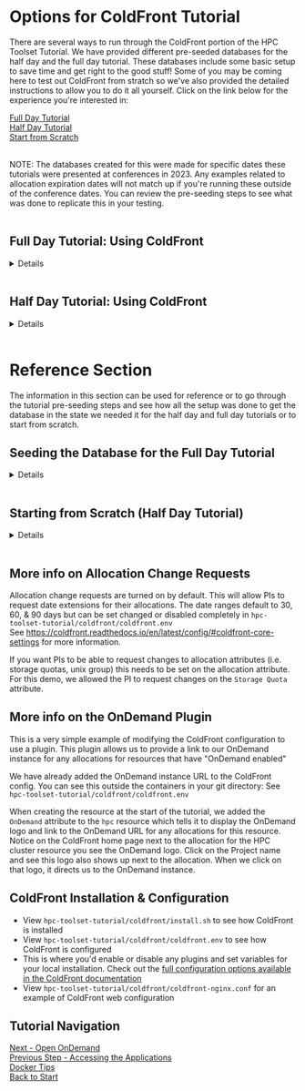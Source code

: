 

# Options for ColdFront Tutorial  

There are several ways to run through the ColdFront portion of the HPC Toolset Tutorial.  We have provided different pre-seeded databases for the half day and the full day tutorial.  These databases include some basic setup to save time and get right to the good stuff!  Some of you may be coming here to test out ColdFront from stratch so we've also provided the detailed instructions to allow you to do it all yourself.  Click on the link below for the experience you're interested in:  

[Full Day Tutorial](#full-day-tutorial-using-coldfront)  
[Half Day Tutorial](#half-day-tutorial-using-coldfront)  
[Start from Scratch](#starting-from-scratch-half-day-tutorial)    
<br>

NOTE: The databases created for this were made for specific dates these tutorials were presented at conferences in 2023.  Any examples related to allocation expiration dates will not match up if you're running these outside of the conference dates.  You can review the pre-seeding steps to see what was done to replicate this in your testing.  
<br> 

## Full Day Tutorial: Using ColdFront  
<details>  

If interested, you can [view the steps taken](#seeding-the-database-for-the-full-day-tutorial) to pre-seed the database for the extended version of the tutorial  

**By default, the containers start with the database being pre-seeded for the full day tutorial.**  If you are starting from a different spot in these instructions, you may want to ensure you have the right database in place.  To do so, stop (destroy) the containers, copy in the full day tutorial database, and then restart the containers, following these steps:  

```
./hpcts destroy
cp coldfront/db_options/coldfront-full.dump database/coldfront.dump
./hpcts start
```

Once the containers are started, navigate to the [ColdFront site - https://localhost:2443](https://localhost:2443)  
<br>

<hr>

## ColdFront Overview  

This section should give you an idea of how ColdFront can be used in your center by PIs (principal investigators - also faculty, professors, project managers) to manage access to resources for their research groups or classes, by your system administrators to manage the resources & grant the access, and your center director or other staff to review who has access and what type of research they're doing.  It's just one short example but it provides the full product lifecycle so you can see how the different roles might utilize the software.  The next section provides more details specifically for system administrators managing resources at an HPC center.  

### PI View:  Annual Project Review, Allocation Renewal & Allocation Change Requests

- Login as `cgray` password `test123`
- Click on the project and review the information we've added as part of the database pre-seeding.  There is project information populated and several allocations listed.  One allocation is coming up for renewal and will expire in less than a month.  Notice the `Needs Review` label next to the project.
- Click on the `Add Users` button and in the search box enter `csimmons` then click the `Search` button.  
- You'll be presented the user information for the `csimmons` account as well as a list of allocations on the project.  You can choose to add the account to either of the allocations or all of them. You may also change the role of the account from `User` to `Manager`
- Then click the `Add Selected Users to Project` button and you'll be returned to the Project Detail page.  
- Click on the yellow `Expires in X days Click to renew` banner next to the allocation coming up on expiration and try to renew it.  You should see a warning banner telling you it can't be done because the project review is due.  

NOTE:  When a project review is required, a PI can't request new allocations or allocation change requests nor renew expiring allocations.  They can, however, add/remove users, publications, grants, and research output.     

- Click the `Review Project` link to start the project review process.  Provide a reason for not providing grant or publication information, check the box to acknowledge the update and click the `Submit` button.  
- Now try to renew the expiring allocation. Your request should be accepted and the allocation should now be in the `Renewal Requested` status.  It's now possible to request new allocations or allocation changes as well.  
- Add a publication: Click the `Add Publication` button and in the search box enter the DOI: `10.1145/3437359.3465585`  Click the `Search` button and it should display information about a ColdFront publication.  Click on the checkbox next to the search result and then click the `Add Selected Publications to Project` button  
- Take a look at the other project sections such as Project Attributes, Grants, and Research Outputs  
- Logout 

### Center Director View: Project Review Approval
At part of the database seeding we did prior to the start of the tutorial, we configured the user `sfoster` with the proper account permissions to act as the Center Director.  This allows `sfoster` to view all projects, allocations, publications, and grants.  We've also given permission to view the pending project review list.  

- Login as `sfoster` password `ilovelinux` to see what additional menus and functionality this account has access to.
- Navigate to the `Director` menu and click on `Project Reviews`  
Click the `Email` button to see this functionality.  Go back to the `Project Reviews` and click `Mark Complete`.  
- Click through the different options in the `Director` menu if desired  
- Logout  


### Activate the allocation request  

- Login as `hpcadmin` password `ilovelinux`
- Navigate to the `Admin` menu and click on `Allocation Requests`  
Note: the project review status is a green check mark, indicating our Center Director has already approved the submitted project review.  

At part of the database seeding we did at the start of the tutorial, we activated and set attributes on the allocations requested on the `cgray` project.  Let's look at that allocation and how it was setup. 

- Click the `Details` button to review the Allocation Detail page.  
- Notice that allocation status is `Renewal Requested` and there is a start and end date associated with it.  
- Scroll down to look at the allocation attributes set. There is a `slurm_account` attribute as well as `slurm_specs` and `slurm_user_specs` attributes.  This is what is used by the Slurm plugin to sync with the Slurm database.  
- Click the `Approve` button to re-activate the allocation.  This updates the status to `Active` and changes the expiration date to one year from today.  
- Logout as the `hpcadmin` user   

### Try to run a job as the PI user  
Now let's go outside of ColdFront to the command line and try to submit a batch job as the `cgray` user.  
- Login to the frontend container:  
```
ssh -p 6222 hpcadmin@localhost  
password: ilovelinux
```
Switch to the PI user account:  
```
su - cgray  
password: test123
sbatch --wrap "sleep 600"
```
You will get an error message that you do not have permission to run on the cluster  
`sbatch: error: Batch job submission failed: Invalid account or account/partition combination specified`  
- Let's see what slurm access cgray currently has: 
```
sacctmgr show user cgray -s list
```
You should not see any Slurm account information for the `cgray` user  
_**This is because we have not synced the allocation information in ColdFront with Slurm yet.**_  
- Type `exit` to log out of the cgray account and you should be on the frontend logged in as the hpcadmin account.  

### Run Slurm plugin to sync active allocations from ColdFront to Slurm
- Login to the coldfront container & setup ColdFront environment  
```
ssh coldfront    
source /srv/www/venv/bin/activate  
```

- Now dump the slurm account/association info from ColdFront's active allocations: 
``` 
coldfront slurm_dump -c hpc -o ~/slurm_dump
```
- Let's see what was created:  
```
ls -al ~/slurm_dump  
cat ~/slurm_dump/hpc.cfg
```  

- Load the slurm dump into slurm database:  
```
sacctmgr load file=~/slurm_dump/hpc.cfg`  
Type 'Y'  to add the new account & associations for cgray
```

- Let's look at cgray's slurm account again:  
```
sacctmgr show user cgray -s list
```
- Let's look at csimmons's slurm account again:  
```
sacctmgr show user csimmons -s list
```  
NOTE: The csimmons user is under the cgray slurm account  
- Logout of ColdFront container
```
exit
```  

### Login (or go back) to frontend container
NOTE: you should already be on the frontend but just in case you're not:  
```
ssh -p 6222 hpcadmin@localhost  
password: ilovelinux  
```
Switch over to the PI user account and try to run a job again:    
```
su - cgray  
password: test123
sbatch --wrap "sleep 600"`  
squeue  (the job should be running on a node)  
exit (logout from cgray account)  
```
<br>

**Tip:** 
  You can also view information about this job in OnDemand, even though you launched the job from the command line.  [Login](https://localhost:3443) as the PI user and navigate to the `Jobs` menu, selecting `Active Jobs` from the drop down menu.  
<Br>

<hr>

## ColdFront Admin Tasks  

Building on what you learned in the previous section, this part of the tutorial provides information on an array of administrative tasks and setup steps you'll need to know in order to setup ColdFront at your center.  We'll step through a few of these tasks from the ColdFront administration page and then go back into the ColdFront front end to test these.  


### Elevating User to PI Status:  

In order for a user to create a new project, they need to have `PI` status.  Let's give the `sfoster` account PI access:  
- If necessary, login as `hpcadmin` password `ilovelinux`  
- Go to Admin menu and click on `ColdFront Administration` 
- Scroll to the bottom under the `User` section and click on `User Profiles`  
- Click on `sfoster` check ``"Is pi"`` - click `SAVE`  


### Adding a Resource  

The tutorial database comes with two resources already created.  However, when running this at your center, you'll need to manually create a resource for each system or service you want your users to access.  Let's add a cloud resource  

Still on the `ColdFront Administration` page:
- Scroll to the `Resource` section and click on `Resources`  
- Click on the `Add Resource` button  
- Select `Cloud` for `Resource Type`, enter a name and a description.  
- Make sure the checkboxes for `Is available`, `Is public`, and `Is allocatable` are checked.  
- Under the `Resource Attributes` section, click `Add another resource attribute` 
- Select the option `quantity_default_value` and enter a number here.  
- Select the option `quantity_label` and enter `Enter number of CPU hours to purchase`  
- Select the `eula` (End User License Agreement) option and enter the text you'd like your project managers to see when they're requesting allocations for this resource.  
- Click the `SAVE` button.  

### Allocation Change Requests

Allocation change requests allow a project manager to request a change on an active allocation without having to request a whole new allocation for that resource.  They can request a date extension and/or a change on an allocation attribute.  We don't necessarily want to let users request changes on all allocation attributes so we need to set the ability to make change requests on individual allocation attributes.  

Still on the `ColdFront Administration` page:
- Under the `Allocation` section click on `Allocation Attribute Types`  
- Let's allow project managers to request an increase in their storage quotas.  Click on the number next to `Storage Quota (GB)`  
- Check the box `Is Changeable` and then click the `Save` button.  
- Now we'll switch over to our PI user.  Under the `Authentication and Authorization` section, click on `Users` then click on `cgray`  
- At the top right, click on `Login As` which redirects us to the ColdFront home page for the user `cgray`.  Click on the project name to get to the project detail page.  
- Click on the actions icon next to the `Project Storage` resource which takes you to the Allocation Detail page.  Click on the `Request Change` button, select a date extension, enter a new amount of storage, and provide a justification.  Then click the `SUBMIT` button.  You should now see a pending allocation change request on the allocation detail page.  
- Click on the `release cgray` button at the top in the yellow banner.  

We'll go back to activating that request in a bit....

For more information about configuring Allocation Change Requests [see here](#more-info-on-allocation-change-requests) 


### Create a New Project & Request Allocations for Cloud Resource  

Now that you've set up the new cloud resource, let's create a new project and request an allocation it:  

- Using the `ColdFront Administration` page, use the "Login As" option: Under the `Authentication and Authorization` section, click on `Users` then click on `sfoster`  
- At the top right, click on `Login As` which redirects us to the ColdFront home page for the user     
- Click the `Add a project` button and fill out the `Title` and `Description` fields and select a field of science. Click the `Save` button.  
- Once redirected to the project detail page, click `Request Resource Allocation` under the Allocations section.  
- Select the cloud resource from the drop down, provide a justification, enter the number of CPU hours, and click the `Submit` button.  
Click on the `release sfoster` button at the top in the yellow banner.

As the admin, let's configure and activate that allocation:  

- From the `ColdFront Administration` page, click on the `View Site` link at the top right.  
- Navigate to the `Admin` menu and click on `Allocation Requests`  
- Click on the `Details` button next to the `Research Cloud` allocation request to configure and activate the allocation:  
click the `Add Allocation Attribute` button and select these allocation attributes from the drop down menu:  
`Core Usage (Hours)` Enter: `10000`  
`Cloud Storage Quota (TB)` Enter: `10`  
`Cloud Account Name` Enter: `cgray`  
Notice as you add the core usage and cloud storage quota attributes you see usage graphs displayed.  These can tie into a plugin such as XDMoD or the OpenStack community developed plugins for usage information.  
- Click the `Approve` button to change the allocation status to `Active` and set the expiration date out one year from now.  

Now let's go look at and activate the allocation change request submitted by `cgray` for the storage resource.  
- Navigate to the `Admin` menu and click on `Allocation Change Requests`  
- Click on the `Details` button to review and approve the allocation changes requested.  As the admin you have the ability to approve the date extension, change it to another setting or select `no extension`  You can remove the `storage_quota` request or change it.  You can add notes for the PI and users on the allocation to see.  Then you can take action such as `Approve` or `Deny` the request.  For this demo, let's click the `Approve` button.  
- At the bottom of the page, click the `View Allocation` button and notice the `Storage Quota` attribute value has changed from the origianl 10000 to whatever you set it as.  


### Removing Access  

When an allocation expires or is revoked, the users on that allocation should lose access to the resource.  If the allocation has the `freeipa_group` attribute set, all allocation users are removed from the group when the FreeIPA plugin is run.  If the allocation is for a Slurm resource, all Slurm user associations and the Slurm account are removed when the Slurm plugin is run.  Let's expire a Slurm allocation and then run the `slurm_check` tool.  

- Navigate to the `Admin` menu, click on `All allocations` and click on the allocation for the hpc cluster resource.  
- Change the status to `Expired` and the End Date to today.  Click the `Update` button.  

- If you're not still logged into the coldfront container, log back in via the terminal & activate the ColdFront virtual environment:  

```
ssh -p 6222 hpcadmin@localhost  
ssh coldfront  
source /srv/www/venv/bin/activate  
```
- Use the Coldfront slurm_check tool to remove access for the expired allocation.  This first command looks at everything in slurm and compares it to what's in ColdFront:  
```
coldfront slurm_check -c hpc
```

- For the tutorial we created slurm accounts for all the test accounts in the database.  This allows the other parts of the tutorial to work independently of the ColdFront piece.  However, when we run this command it's not finding allocations for all of these accounts so it wants to remove them.  We definitely don't want that!  We'll specify the cgray account so it only removes those:  
```
coldfront slurm_check -c hpc -s -x -a cgray
```
The `-s` flag tells it to actually sync to slurm so you'll see it removed the user associations for cgray and csimmons and removed the cgray slurm account.  You can use the `-n` flag to run in `noop` mode which will give a listing of what it will change without doing the sync.   

- Let's look at cgray's slurm account again:  
```
sacctmgr show user cgray -s list
```
There should be no account or association listed any longer  

### Staff Member View  

We have setup the `astewart` account as an example of what a center staff member might see in ColdFront.  
- Login as `astewart` password `ilovelinux` to see what additional menus and functionality this account has access to.  
- Navigate to the `Staff` menu and click through the menu options to get a sense of the access we recommend for staff members.  
- Click on the `User Search` menu option and enter one of the other account names and click the `Search` button.  Click on the username and then click on the `View User Projects and Managers` button.  You'll see a list of projects the user is a member of and if they are a PI or manager on any of them.  
- Logout  

You can see how these different permissions were setup for the tutorial in the [pre-seeding section](#seeding-the-database-for-the-full-day-tutorial) below.  

For more options on allowing permissions for various types of staff access, see the ColdFront manual:  https://coldfront.readthedocs.io/en/latest/manual/users/  


That wraps up the full day tutorial but there is a lot more you can do with ColdFront.  See the steps we did to [pre-seed the database](#seeding-the-database-for-the-full-day-tutorial) for this tutorial and the [documentation for more info](https://coldfront.io).

</details>  
<br>



## Half Day Tutorial:  Using ColdFront  
<details>
If interested, you can [view the steps taken](#seeding-the-database-for-the-half-day-tutorial) to pre-seed the database for this condensed version of the tutorial  

Before beginning the tutorial, you must stop the containers, copy in the correct database, and then restart the containers.  Follow these steps:  

```
./hpcts destroy
cp coldfront/db_options/coldfront-half.dump database/coldfront.dump
./hpcts start
```

Once the containers are started, navigate to the [ColdFront site - https://localhost:2443](https://localhost:2443)  

### PI View:  Annual Project Review, Allocation Renewal & Allocation Change Requests

- Login as `cgray` password `test123`
- Click on the project and review the information we've added as part of the database pre-seeding.  There is project information populated and several allocations listed.  One allocation is coming up for renewal and will expire in less than a month.  Notice the `Needs Review` label next to the project.
- Click on the `Add Users` button and in the search box enter `csimmons` then click the `Search` button.  
- You'll be presented the user information for the `csimmons` account as well as a list of allocations on the project.  You can choose to add the account to either of the allocations or all of them. You may also change the role of the account from `User` to `Manager`
- Then click the `Add Selected Users to Project` button and you'll be returned to the Project Detail page.  
- Click on the yellow `Expires in X days Click to renew` banner next to the allocation coming up on expiration and try to renew it.  You should see a warning banner telling you it can't be done because the project review is due.  

NOTE:  When a project review is required, a PI can't request new allocations or allocation change requests nor renew expiring allocations.  They can, however, add/remove users, publications, grants, and research output.     

- Click the `Review Project` link to start the project review process.  Provide a reason for not providing grant or publication information, check the box to acknowledge the update and click the `Submit` button.  

- Now try to renew the expiring allocation. Your request should be accepted and the allocation should now be in the `Renewal Requested` status.  It's now possible to request new allocations or allocation changes as well.  

- Navigate back to the project detail page and click on the actions icon next to the `Project Storage` resource which takes you to the Allocation Detail page.  Click on the `Request Change` button, select a date extension, enter a new amount of storage, and provide a justification.  Then click the `SUBMIT` button.  You should now see a pending allocation change request on the allocation detail page.  Logout.  

### Center Director View: Project Review Approval
At part of the database seeding we did at the start of the tutorial, we configured the user `sfoster` with the `Staff Status` role and gave the account permissions to act as the Center Director.  This allows `sfoster` to view all projects, allocations, publications, and grants.  We've also given permission to view the pending project review list.  

- Login as `sfoster` password `ilovelinux` to see what additional menus and functionality this account has access to.
- Navigate to the `Staff` menu and click on `Project Reviews`  
Click the `Email` button to see this functionality.  Go back to the `Project Reviews` and click `Mark Complete`.  
- Logout  

For more options on allowing permissions for various types of staff access, see the ColdFront manual:  https://coldfront.readthedocs.io/en/latest/manual/users/  


### Activate the allocation request  

- Navigate to the `Admin` menu and click on `Allocation Requests`  
Note: the project review status is a green check mark, indicating our Center Director has already approved the submitted project review.  

At part of the database seeding we did at the start of the tutorial, we activated and set attributes on the allocations requested on the `cgray` project.  Let's look at that allocation and how it was setup. 

- Click the `Details` button to review the Allocation Detail page.  
- Notice that allocation status is `Renewal Requested` and there is a start and end date associated with it.  
- Scroll down to look at the allocation attributes set. There is a slurm_account attribute as well as slurm_specs and slurm_user_specs attributes.  This is what is used by the Slurm plugin to sync with the Slurm database.  
- Click the `Approve` button to re-activate the allocation.  This updates the status to `Active` and changes the expiration date to one year from today.  

Now let's go look at and activate the allocation change request submitted by `cgray` for the storage resource.  As the HPC admin user, activate and setup the new allocation:  
- Navigate to the `Admin` menu and click on `Allocation Change Requests`  
- Click on the `Details` button to review and approve the allocation changes requested.  As the admin you have the ability to approve the date extension, change it to another setting or select `no extension`  You can remove the `storage_quota` request or change it.  You can add notes for the PI and users on the allocation to see.  Then you can take action such as `Approve` or `Deny` the request.  For this demo, let's click the `Approve` button.  

For more information about configuring Allocation Change Requests [see here](#more-info-on-allocation-change-requests) 

- Logout as the `hpcadmin` user   

### Try to run a job as the PI user  
Now let's go outside of ColdFront to the command line and try to submit a batch job as the `cgray` user.  
- Login to the frontend container:  
`ssh -p 6222 hpcadmin@localhost`  
password: `ilovelinux`  
Switch to the PI user account:  
`su - cgray`  
password: `test123`  
`sbatch --wrap "sleep 600"`  
You will get an error message that you do not have permission to run on the cluster  
`sbatch: error: Batch job submission failed: Invalid account or account/partition combination specified`  
_**This is because we have not synced the allocation information in ColdFront with Slurm yet.**_  
- Type `exit` to log out of the cgray account and you should be on the frontend logged in as the hpcadmin account.  

### Run Slurm plugin to sync active allocations from ColdFront to Slurm
- Login to the coldfront container & setup ColdFront environment  
`ssh coldfront`  
`cd /srv/www`  
`source venv/bin/activate`
- Let's see what slurm access cgray currently has:  
`sacctmgr show user cgray -s list`  
- Let's see what slurm access csimmons currently has:  
`sacctmgr show user csimmons -s list`
- Now dump the slurm account/association info from ColdFront's active allocations:  
`coldfront slurm_dump -c hpc -o ~/slurm_dump`
- Let's see what was created:  
`ls -al ~/slurm_dump`  
`cat ~/slurm_dump/hpc.cfg`  
- Load the slurm dump into slurm database:  
`sacctmgr load file=~/slurm_dump/hpc.cfg`  
`Type 'Y'` to add the new account & associations for cgray
- Let's look at cgray's slurm account again:  
`sacctmgr show user cgray -s list`  
- Let's look at csimmons's slurm account again:  
`sacctmgr show user csimmons -s list`  
NOTE: The csimmons user is under the cgray slurm account  
- Logout of ColdFront container
`exit`  

### Login (or go back) to frontend container
NOTE: you should already be on the frontend but just in case you're not:  
`ssh -p 6222 hpcadmin@localhost`  
password: `ilovelinux`  

Switch over to the PI user account and try to run a job again:    
`su - cgray`  
password: `test123`  
`sbatch --wrap "sleep 600"`  
`squeue`  (the job should be running on a node)  
`exit` (logout from cgray account)  

Tip:  You can also view information about this job in OnDemand, even though you launched the job from the command line.  [Login](https://localhost:3443) as the PI user and navigate to the `Jobs` menu, selecting `Active Jobs` from the drop down menu.  
</details>  
<br>

# Reference Section  
The information in this section can be used for reference or to go through the tutorial pre-seeding steps and see how all the setup was done to get the database in the state we needed it for the half day and full day tutorials or to start from scratch.    

## Seeding the Database for the Full Day Tutorial 
<details>
These steps were done in advance to allow for the presentation of a more hands-on tutorial which spends time on learning the features rather than the minutia of the setup.  If you would like to go through these steps yourself, destroy the containers, delete the ColdFront database, and start the containers.  This will create a new, empty ColdFront database.  Then you'll be able to login to ColdFront and follow these steps to populate the database.  

```
./hpcts destroy
rm database/coldfront.dump
./hpcts start
```

### Login to ColdFront, setup account permissions & create resource  
URL https://localhost:2443/  
You'll need to login as some of the users for this tutorial to get things started.  Do NOT use the OpenID Connect login option at this point.
- Login locally as username `hpcadmin` password: `ilovelinux`
- Logout
- Login locally as username `cgray` password: `test123`
- Logout  
- Login locally as username `csimmons`  password: `ilovelinux`  
- Logout  
- Login locally as username `sfoster` password: `ilovelinux`  
- Logout  
- Login locally as username `astewart` password: `ilovelinux`  
- Logout  
- Login locally as username `admin` password: `admin`
- Go to Admin menu and click on `ColdFront Administration`  Once there, scroll halfway down to the `Authentication and Authorization` section.  Then click on the `Users` link.  
- Click on the `hpcadmin` user and scroll down to the `Permissions` section  
- Make this user a `superuser` by checking the boxes next to `Staff Status` and `Superuser Status` - scroll to the bottom and click `SAVE`  
- Click on the `sfoster` account.  Under the `User Permissions` section add permissions to make this user the Center Director  
 `allocation | allocation | Can manage invoice`   
 `allocation | allocation | Can view all allocations`  
 `grant | grant | Can view all grants`  
 `project | project | Can view all projects`  
 `project | project | Can review pending project reviews`  
 `publication | publication | Can view publication`   
- Scroll to the bottom and click `SAVE` 
- Click on the `astewart` account and check the box next to `Staff Status`.  Under the `User Permissions` section add additional view permissions for projects and allocations to replicate what you might provide a center staff member    
 `allocation | allocation | Can view all allocations`  
 `project | project | Can view all projects`  
- Scroll to the bottom and click `SAVE` 
- Click on the Home link to go to back to the Admin interface, scroll to the bottom of the page under the `User` section and click `User Profiles`  
- Click on `cgray` check ``"Is pi"`` - click `SAVE`  


Create a new cluster resource:  
- Click on the Home link to go to back to the Admin interface, scroll down near the bottom to the `Resource` section and Click on `Resources` then click the `Add Resource` button  
- Add a resource with the following settings:  
Resource type: select `cluster`  
Name: type `hpc`  
Description: enter anything you want  
Ensure that the following are checked:  `Is available`, `Is public`, `Is allocatable`  
Under the resource attributes section, click `Add another Resource attribute` and select `slurm_cluster` from the drop down menu.  In the `value` field, enter `hpc`  
Click `Add another Resource attribute` and select `OnDemand` from the drop down menu.  In the `value` field, enter `Yes`  
- Then click `SAVE`  
 See more info on the [OnDemand plugin](#more-info-on-the-ondemand-plugin) in the resources section below

Create a new storage resource:  
- Click the `Add Resource` button  
- Add a resource with the following settings:  
Resource type: select `storage`  
Name: type `project storage`  
Description: enter anything you want  
Ensure that the following are checked:  `Is available`, `Is public`, `Is allocatable`  
Under the resource attributes section, click `Add another Resource attribute` and select `quantity_label` from the drop down menu.  In the `value` field, enter `Enter storage in 1TB increments`  
Click `Add another Resource attribute` and select `quantity_default_value` from the drop down menu.  In the `1`  
Click `Add another Resource attribute` and select `OnDemand` from the drop down menu.  In the `value` field, enter `Yes`  
- Then click `SAVE`  

### 

### Create a project & request an allocation  
As the PI user: Create a project and request an allocation for the new resource:  
- Login as the PI using local account username: `cgray` password: `test123`
- Click the `Add a project` button to create a new project, filling in the name, description, and selecting any field of science  
- Once redirected to the project detail page, request an allocation by clicking on the `Request Resource Allocation` button.  Select the `hpc` resource from the drop down menu, provide any justification, and click the `Submit` button    
- Request another allocation by clicking on the `Request Resource Allocation` button.  Select the `Project Storage` resource from the drop down menu, enter a quantity in TB or leave the default 1, provide any justification, and click the `Submit` button    
- Logout  

### Activate the allocation requests  
As the HPC admin user, activate and setup the new allocation:  
- Login using local account username: `hpcadmin` password: `ilovelinux`  
- Navigate to the `Admin` menu and click on `Allocation Requests`  
- Click on the `Details` button next to the `HPC Cluster` allocation request to configure and activate the allocation:  
click the `Add Allocation Attribute` button and select these allocation attributes from the drop down menu:  
`slurm_account_name` Enter: `cgray`  
`slurm_specs` Enter: `Fairshare=100`  
`slurm_user_specs` Enter: `Fairshare=parent`  
- Set the status to `Active`, set the start date to today, and set the expiration date to the end of this month.  If you click the `Approve` button, this will set the status to `Active` and set the expiration date out to one year from today.  For the purposes of this demo, we wanted to shorten the allocation length.  [See here](https://coldfront.readthedocs.io/en/latest/config/#coldfront-core-settings) for more on changing the allocation length default.
- Click the `Update` button  
- Return back to the `Admin` menu and click on the `Allocation Requests`  
- Click on the `Details` button next to the `Project Storage` allocation request to configure and activate the allocation:  
click the `Add Allocation Attribute` button and select these allocation attributes from the drop down menu and set their values:   
`freeipa_group` Enter: `grp-cgray`  
`Storage Quota (GB)` Enter: `1000`  
add a description to let the user know the directory name: `/projects/cgray`  
- Click the `Approve` button  


### Annual Project Review  
When the project review functionality is enabled (it is by default) a PI will be forced to review their project once every 365 days.  We can force a project to be under review in less than a year which is what we'll do for the cgray project. [See here](https://coldfront.readthedocs.io/en/latest/config/#coldfront-core-settings) for more on disabling the annual project review process.  

- If necessary, login as `hpcadmin` password `ilovelinux`  
- Navigate to the `Admin` menu and click on the `ColdFront Administration` link.  Scroll to the `Project` section and click on `Projects` then click on the project that we created earlier.  Check the box next to `Force Review`  
- Scroll to the bottom and click the `Save` button.  
NOTE: If there is a project you never want project reviews on, uncheck 'Requires review' 
</details>  
<br>

## Starting from Scratch (Half Day Tutorial)
<details>
These steps were done in advance to allow for the presentation of a condensed half day version of the tutorial.  If you would like to go through these steps yourself, destroy the containers, and delete the ColdFront database. Start the containers which will create a new, empty coldfront database.  Then login to ColdFront and follow the steps below:

```
./hpcts destroy
rm database/coldfront.dump
./hpcts start
```

### Login to ColdFront, setup account permissions & create resource  
URL https://localhost:2443/  
You'll need to login as some of the users for this tutorial to get things started.  Do NOT use the OpenID Connect login option at this point.
- Login locally as username `hpcadmin` password: `ilovelinux`
- Logout
- Login locally as username `cgray` password: `test123`
- Logout  
- Login locally as username `csimmons`  password: `ilovelinux`  
- Logout  
- Login locally as username `sfoster` password: `ilovelinux`  
- Logout  
- Login locally as username `astewart` password: `ilovelinux`  
- Logout  
- Login locally as username `admin` password: `admin`
- Go to Admin menu and click on `ColdFront Administration`  Once there, scroll halfway down to the `Authentication and Authorization` section.  Then click on the `Users` link.  
- Click on the `hpcadmin` user and scroll down to the `Permissions` section  
- Make this user a `superuser` by checking the boxes next to `Staff Status` and `Superuser Status` - scroll to the bottom and click `SAVE`  
- Click on the `sfoster` account.  Under the `User Permissions` section add permissions to make this user the Center Director  
 `allocation | allocation | Can manage invoice`   
 `allocation | allocation | Can view all allocations`  
 `grant | grant | Can view all grants`  
 `project | project | Can view all projects`  
 `project | project | Can review pending project reviews`  
 `publication | publication | Can view publication`   
- Scroll to the bottom and click `SAVE` 
- Click on the `astewart` account and check the box next to `Staff Status`.  Under the `User Permissions` section add additional view permissions for projects and allocations to replicate what you might provide a center staff member    
 `allocation | allocation | Can view all allocations`  
 `project | project | Can view all projects`  
- Scroll to the bottom and click `SAVE` 
- Click on the Home link to go to back to the Admin interface, scroll to the bottom of the page under the `User` section and click `User Profiles`  
- Click on `cgray` check ``"Is pi"`` - click `SAVE`  

Create a new cluster resource:  
- Click on the Home link to go to back to the Admin interface, scroll down near the bottom to the `Resource` section and Click on `Resources` then click the `Add Resource` button  
- Add a resource with the following settings:  
Resource type: select `cluster`  
Name: type `hpc`  
Description: enter anything you want  
Ensure that the following are checked:  `Is available`, `Is public`, `Is allocatable`  
Under the resource attributes section, click `Add another Resource attribute` and select `slurm_cluster` from the drop down menu.  In the `value` field, enter `hpc`  
Click `Add another Resource attribute` and select `OnDemand` from the drop down menu.  In the `value` field, enter `Yes`  
- Then click `SAVE`  
 See more info on the [OnDemand plugin](#more-info-on-the-ondemand-plugin) in the resources section below

Create a new storage resource:  
- Click the `Add Resource` button  
- Add a resource with the following settings:  
Resource type: select `storage`  
Name: type `project storage`  
Description: enter anything you want  
Ensure that the following are checked:  `Is available`, `Is public`, `Is allocatable`  
Under the resource attributes section, click `Add another Resource attribute` and select `quantity_label` from the drop down menu.  In the `value` field, enter `Enter storage in 1TB increments`  
Click `Add another Resource attribute` and select `quantity_default_value` from the drop down menu.  In the `1`  
Click `Add another Resource attribute` and select `OnDemand` from the drop down menu.  In the `value` field, enter `Yes`  
- Then click `SAVE`  

Create a new cloud resource:  
- Click the `Add Resource` button  
- Add a resource with the following settings:  
Resource type: select `cloud`  
Name: type `on-prem cloud`  
Description: enter anything you want  
Ensure that the following are checked:  `Is available`, `Is public`, `Is allocatable`  
- We will not set any resource attributes on this resource.  Scroll to the bottom and click `SAVE`.   

Add an allocation attribute type:  
- Click on the Home link to go to back to the Admin interface.  Under the `Allocation` section click on `Allocation attribute types`
- Click `Add Allocation Attribute Type` button, select `Text` from the `Attribute Type` drop down menu and name it `Storage Directory`  Make sure all checkboxes are unchecked and click the `SAVE` button.    

Make an allocation attribute changeable:  
- Under the `Allocation` section, click on `Allocation Attribute Types`  
- Click on `Storage Quota` check the box next to `Is changeable` and then click the `SAVE` button.   
- Logout  

### Create a project & request an allocation  
As the PI user: Create a project and request an allocation for the new resource:  
- Login as the PI using local account username: `cgray` password: `test123`
- Click the `Add a project` button to create a new project, filling in the name, description, and selecting any field of science  
- Once redirected to the project detail page, request an allocation by clicking on the `Request Resource Allocation` button.  Select the `hpc` resource from the drop down menu, provide any justification, and click the `Submit` button    
- Request another allocation by clicking on the `Request Resource Allocation` button.  Select the `Project Storage` resource from the drop down menu, enter a quantity in TB or leave the default 1, provide any justification, and click the `Submit` button    
- Logout  

### Activate the allocation requests  
As the HPC admin user, activate and setup the new allocation:  
- Login using local account username: `hpcadmin` password: `ilovelinux`  
- Navigate to the `Admin` menu and click on `Allocation Requests`  
- Click on the `Details` button next to the `HPC Cluster` allocation request to configure and activate the allocation:  
click the `Add Allocation Attribute` button and select these allocation attributes from the drop down menu:  
`slurm_account_name` Enter: `cgray`  
`slurm_specs` Enter: `Fairshare=100:DefaultQOS=normal`  
`slurm_user_specs` Enter: `Fairshare=parent:DefaultQOS=normal`  
- Set the status to `Active`, set the start date to today, and set the expiration date to the end of this month.  If you click the `Approve` button, this will set the status to `Active` and set the expiration date out to one year from today.  For the purposes of this demo, we wanted to shorten the allocation length.  [See here](https://coldfront.readthedocs.io/en/latest/config/#coldfront-core-settings) for more on changing the allocation length default.
- Click the `Update` button  
- Return back to the `Admin` menu and click on the `Allocation Requests`  
- Click on the `Details` button next to the `Project Storage` allocation request to configure and activate the allocation:  
click the `Add Allocation Attribute` button and select these allocation attributes from the drop down menu and set their values:   
`freeipa_group` Enter: `grp-cgray`  
`Storage Quota (GB)` Enter: `1000`  
- Click the `Approve` button  

### Annual Project Review  
When the project review functionality is enabled (it is by default) a PI will be forced to review their project once every 365 days.  We can force a project to be under review in less than a year which is what we'll do for the cgray project. [See here](https://coldfront.readthedocs.io/en/latest/config/#coldfront-core-settings) for more on disabling the annual project review process.  

- If necessary, login as `hpcadmin` password `ilovelinux`  
- Navigate to the `Admin` menu and click on the `ColdFront Administration` link.  Scroll to the `Project` section and click on `Projects` then click on the project that we created earlier.  Check the box next to `Force Review`  
- Scroll to the bottom and click the `Save` button.  
NOTE: If there is a project you never want project reviews on, uncheck 'Requires review' 

This wraps up the setup done to the ColdFront database to prepare for the condensed half-day tutorial format.  
</details>  
<br>

## More info on Allocation Change Requests  
Allocation change requests are turned on by default.  This will allow PIs to request date extensions for their allocations.  The date ranges default to 30, 60, & 90 days but can be set changed or disabled completely in `hpc-toolset-tutorial/coldfront/coldfront.env`  
See https://coldfront.readthedocs.io/en/latest/config/#coldfront-core-settings for more information.

If you want PIs to be able to request changes to allocation attributes (i.e. storage quotas, unix group) this needs to be set on the allocation attribute.  For this demo, we allowed the PI to request changes on the `Storage Quota` attribute.  


## More info on the OnDemand Plugin  
This is a very simple example of modifying the ColdFront configuration to use a plugin.  This  plugin allows us to provide a link to our OnDemand instance for any allocations for resources that have "OnDemand enabled"  

We have already added the OnDemand instance URL to the ColdFront config.  You can see this outside the containers in your git directory:  See `hpc-toolset-tutorial/coldfront/coldfront.env`  

When creating the resource at the start of the tutorial, we added the `OnDemand` attribute to the `hpc` resource which tells it to display the OnDemand logo and link to the OnDemand URL for any allocations for this resource.  Notice on the ColdFront home page next to the allocation for the HPC cluster resource you see the OnDemand logo.  Click on the Project name and see this logo also shows up next to the allocation.  When we click on that logo, it directs us to the OnDemand instance.


## ColdFront Installation & Configuration
- View `hpc-toolset-tutorial/coldfront/install.sh` to see how ColdFront is installed
- View `hpc-toolset-tutorial/coldfront/coldfront.env` to see how ColdFront is configured  
- This is where you'd enable or disable any plugins and set variables for your local installation.  Check out the [full configuration options available in the ColdFront documentation](https://coldfront.readthedocs.io/en/latest/config/)  
- View `hpc-toolset-tutorial/coldfront/coldfront-nginx.conf` for an example of ColdFront web configuration  

## Tutorial Navigation
[Next - Open OnDemand](../ondemand/README.md)  
[Previous Step - Accessing the Applications](../docs/applications.md)  
[Docker Tips](../docs/docker_tips.md)  
[Back to Start](../README.md)
